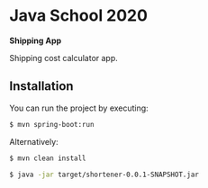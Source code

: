 # Java School 2020  
 **Shipping App**  
  
Shipping cost calculator app.  
  
## Installation
  
You can run the project by executing:  
```bash  
$ mvn spring-boot:run  
```  
Alternatively:  
```bash  
$ mvn clean install  
```  
```bash  
$ java -jar target/shortener-0.0.1-SNAPSHOT.jar  
```